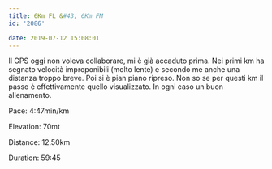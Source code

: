 ```yaml
---
title: 6Km FL &#43; 6Km FM
id: '2086'

date: 2019-07-12 15:08:01
---
```


Il GPS oggi non voleva collaborare, mi è già accaduto prima. Nei primi km ha segnato velocità improponibili (molto lente) e secondo me anche una distanza troppo breve. Poi si è pian piano ripreso. Non so se per questi km il passo è effettivamente quello visualizzato. In ogni caso un buon allenamento.

Pace: 4:47min/km

Elevation: 70mt

Distance: 12.50km

Duration: 59:45

<!-- ![image](/images/2021/08/20190712-activity-map_hu580c53bd26930c25c4c9c644be26c67e_76411_700x0_resize_box_3.png) -->

